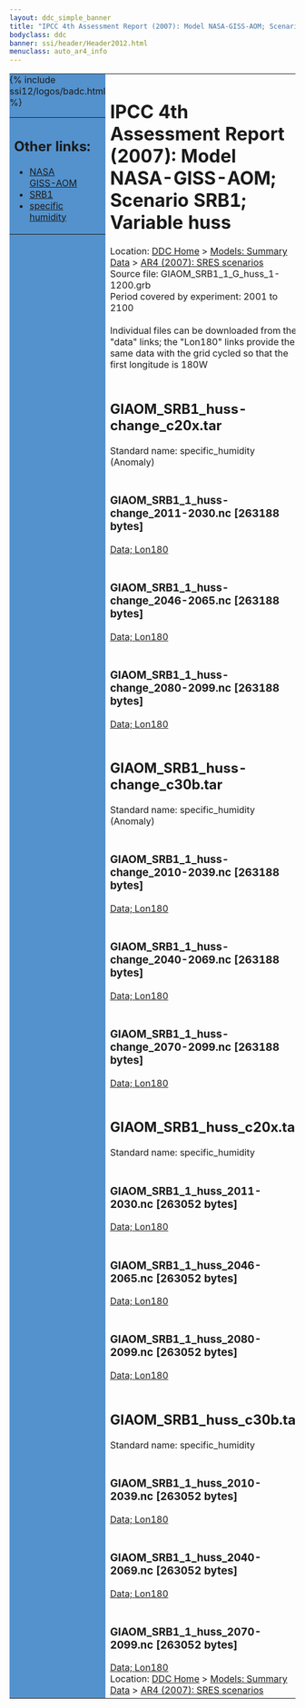 ```yaml
---
layout: ddc_simple_banner
title: "IPCC 4th Assessment Report (2007): Model NASA-GISS-AOM; Scenario SRB1; Variable huss"
bodyclass: ddc
banner: ssi/header/Header2012.html
menuclass: auto_ar4_info
---
```



<table width="100%" border="0" cellspacing="0" cellpadding="0" style="border-collapse: collapse;">
<tr style="margin:0;padding:0;border:0;">
<td style="margin:0;padding:0;border:0;height:1pt;width:150pt;background:#5492CD;" valign="top" >

<div id="lh-col2" class="auto_ar4_info">
<table class="menumain" bgcolor="#5492CD" cellspacing="0" width="100%" border="0">
<tr><td>
<h2> Other links:</h2>
<ul>
<li><a href="/auto/ar4/model-NASA-GISS-AOM.html">NASA<br/>GISS-AOM</a></li>
<li><a href="/auto/ar4/scenario-SRB1.html">SRB1</a></li>
<li><a href="/auto/ar4/var-specific_humidity.html">specific humidity</a></li>
</ul>
</td></tr>
{% include ssi12/logos/badc.html %}
</table>
</div>
</td>
<td><h1>IPCC 4th Assessment Report (2007): Model NASA-GISS-AOM; Scenario SRB1; Variable huss</h1>

<!-- Breadcrumb1 -->
<div id="breadcrumb1" align="left">
Location: <a href="/index.html">DDC Home</a> > <a href="/sim/gcm_clim/">Models: Summary Data</a>
> <a href="/sim/gcm_clim/SRES_AR4/index.html">AR4 (2007): SRES scenarios</a>
</div>
<!-- End of Breadcrumb1 -->Source file: GIAOM_SRB1_1_G_huss_1-1200.grb
<br/>
Period covered by experiment: 2001 to 2100<br/>
<br/>Individual files can be downloaded from the "data" links; the "Lon180" links provide the same data
         with the grid cycled so that the first longitude is 180W<br/>
<br/><h2>GIAOM_SRB1_huss-change_c20x.tar</h2>
Standard name: specific_humidity (Anomaly)<br>
<br/><h3>GIAOM_SRB1_1_huss-change_2011-2030.nc [263188 bytes]</h3>
<a href="/cgi-bin/downl/ar4_nc/huss/GIAOM_SRB1_1_huss-change_2011-2030.nc">Data; </a><a href="/cgi-bin/downl/ar4_nc/huss/GIAOM_SRB1_1_huss-change_2011-2030.cyto180.nc"> Lon180</a><br/>
<br/><h3>GIAOM_SRB1_1_huss-change_2046-2065.nc [263188 bytes]</h3>
<a href="/cgi-bin/downl/ar4_nc/huss/GIAOM_SRB1_1_huss-change_2046-2065.nc">Data; </a><a href="/cgi-bin/downl/ar4_nc/huss/GIAOM_SRB1_1_huss-change_2046-2065.cyto180.nc"> Lon180</a><br/>
<br/><h3>GIAOM_SRB1_1_huss-change_2080-2099.nc [263188 bytes]</h3>
<a href="/cgi-bin/downl/ar4_nc/huss/GIAOM_SRB1_1_huss-change_2080-2099.nc">Data; </a><a href="/cgi-bin/downl/ar4_nc/huss/GIAOM_SRB1_1_huss-change_2080-2099.cyto180.nc"> Lon180</a><br/>
<br/><h2>GIAOM_SRB1_huss-change_c30b.tar</h2>
Standard name: specific_humidity (Anomaly)<br>
<br/><h3>GIAOM_SRB1_1_huss-change_2010-2039.nc [263188 bytes]</h3>
<a href="/cgi-bin/downl/ar4_nc/huss/GIAOM_SRB1_1_huss-change_2010-2039.nc">Data; </a><a href="/cgi-bin/downl/ar4_nc/huss/GIAOM_SRB1_1_huss-change_2010-2039.cyto180.nc"> Lon180</a><br/>
<br/><h3>GIAOM_SRB1_1_huss-change_2040-2069.nc [263188 bytes]</h3>
<a href="/cgi-bin/downl/ar4_nc/huss/GIAOM_SRB1_1_huss-change_2040-2069.nc">Data; </a><a href="/cgi-bin/downl/ar4_nc/huss/GIAOM_SRB1_1_huss-change_2040-2069.cyto180.nc"> Lon180</a><br/>
<br/><h3>GIAOM_SRB1_1_huss-change_2070-2099.nc [263188 bytes]</h3>
<a href="/cgi-bin/downl/ar4_nc/huss/GIAOM_SRB1_1_huss-change_2070-2099.nc">Data; </a><a href="/cgi-bin/downl/ar4_nc/huss/GIAOM_SRB1_1_huss-change_2070-2099.cyto180.nc"> Lon180</a><br/>
<br/><h2>GIAOM_SRB1_huss_c20x.tar</h2>
Standard name: specific_humidity<br>
<br/><h3>GIAOM_SRB1_1_huss_2011-2030.nc [263052 bytes]</h3>
<a href="/cgi-bin/downl/ar4_nc/huss/GIAOM_SRB1_1_huss_2011-2030.nc">Data; </a><a href="/cgi-bin/downl/ar4_nc/huss/GIAOM_SRB1_1_huss_2011-2030.cyto180.nc"> Lon180</a><br/>
<br/><h3>GIAOM_SRB1_1_huss_2046-2065.nc [263052 bytes]</h3>
<a href="/cgi-bin/downl/ar4_nc/huss/GIAOM_SRB1_1_huss_2046-2065.nc">Data; </a><a href="/cgi-bin/downl/ar4_nc/huss/GIAOM_SRB1_1_huss_2046-2065.cyto180.nc"> Lon180</a><br/>
<br/><h3>GIAOM_SRB1_1_huss_2080-2099.nc [263052 bytes]</h3>
<a href="/cgi-bin/downl/ar4_nc/huss/GIAOM_SRB1_1_huss_2080-2099.nc">Data; </a><a href="/cgi-bin/downl/ar4_nc/huss/GIAOM_SRB1_1_huss_2080-2099.cyto180.nc"> Lon180</a><br/>
<br/><h2>GIAOM_SRB1_huss_c30b.tar</h2>
Standard name: specific_humidity<br>
<br/><h3>GIAOM_SRB1_1_huss_2010-2039.nc [263052 bytes]</h3>
<a href="/cgi-bin/downl/ar4_nc/huss/GIAOM_SRB1_1_huss_2010-2039.nc">Data; </a><a href="/cgi-bin/downl/ar4_nc/huss/GIAOM_SRB1_1_huss_2010-2039.cyto180.nc"> Lon180</a><br/>
<br/><h3>GIAOM_SRB1_1_huss_2040-2069.nc [263052 bytes]</h3>
<a href="/cgi-bin/downl/ar4_nc/huss/GIAOM_SRB1_1_huss_2040-2069.nc">Data; </a><a href="/cgi-bin/downl/ar4_nc/huss/GIAOM_SRB1_1_huss_2040-2069.cyto180.nc"> Lon180</a><br/>
<br/><h3>GIAOM_SRB1_1_huss_2070-2099.nc [263052 bytes]</h3>
<a href="/cgi-bin/downl/ar4_nc/huss/GIAOM_SRB1_1_huss_2070-2099.nc">Data; </a><a href="/cgi-bin/downl/ar4_nc/huss/GIAOM_SRB1_1_huss_2070-2099.cyto180.nc"> Lon180</a><br/>
<!-- Breadcrumb2 -->
<div id="breadcrumb2" align="left">
Location: <a href="/index.html">DDC Home</a> > <a href="/sim/gcm_clim/">Models: Summary Data</a>
> <a href="/sim/gcm_clim/SRES_AR4/index.html">AR4 (2007): SRES scenarios</a>
</div>
<!-- End of Breadcrumb2 --></td></tr></table>

